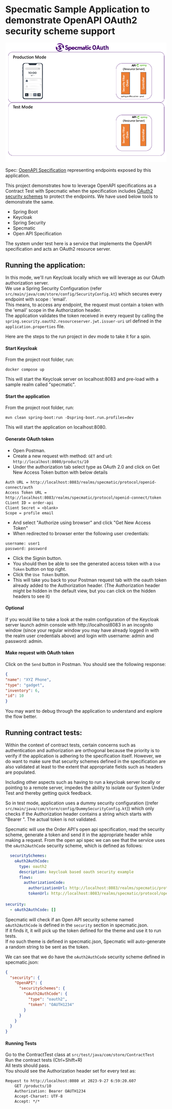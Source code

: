 # Specmatic Sample Application to demonstrate OpenAPI OAuth2 security scheme support
![Specmatic Sample Application to demonstrate OpenAPI OAuth2 security scheme support](assets/SpecmaticOAuth.gif)

Spec: [OpenAPI Specification](https://github.com/znsio/specmatic-order-contracts/blob/main/in/specmatic/examples/store/api_order_with_oauth_v1.yaml) representing endpoints exposed by this application.

This project demonstrates how to leverage OpenAPI specifications as a Contract Test with Specmatic when the specification includes [OAuth2 security schemes](https://spec.openapis.org/oas/v3.0.1#security-scheme-object) to protect the endpoints.
We have used below tools to demonstrate the same.
- Spring Boot
- Keycloak
- Spring Security
- Specmatic
- Open API Specification

The system under test here is a service that implements the OpenAPI specification and acts an OAuth2 resource server.

## Running the application:
In this mode, we'll run Keycloak locally which we will leverage as our OAuth authorization server.  
We use a Spring Security Configuration (refer ```src/main/java/com/store/config/SecurityConfig.kt```) which secures every endpoint with scope : 'email'.  
This means, to access any endpoint, the request must contain a token with the 'email' scope in the Authorization header.  
The application validates the token received in every request by calling the ```spring.security.oauth2.resourceserver.jwt.issuer-uri``` url defined in the ```application.properties``` file.  

Here are the steps to the run project in dev mode to take it for a spin.

#### Start Keycloak
From the project root folder, run:

```shell
docker compose up
```
This will start the Keycloak server on localhost:8083 and pre-load with a sample realm called "specmatic".

#### Start the application
From the project root folder, run:

```shell
mvn clean spring-boot:run -Dspring-boot.run.profiles=dev
```
This will start the application on localhost:8080.

#### Generate OAuth token
* Open Postman.  
* Create a new request with method:  ```GET``` and url: ```http://localhost:8080/products/10```  
* Under the authorization tab select type as OAuth 2.0 and click on Get New Access Token button with below details
```
Auth URL = http://localhost:8083/realms/specmatic/protocol/openid-connect/auth
Access Token URL = http://localhost:8083/realms/specmatic/protocol/openid-connect/token
CLient ID = order-api
Client Secret = <blank>
Scope = profile email
```
* And select "Authorize using browser" and click "Get New Access Token"  
* When redirected to browser enter the following user credentials:  
```
username: user1
password: password
```
* Click the Signin button.  
* You should then be able to see the generated access token with a ```Use Token``` button on top right.  
* Click the ```Use Token``` button.  
* This will take you back to your Postman request tab with the oauth token already added to the Authorization header. (The Authorization header might be hidden in the default view, but you can click on the hidden headers to see it)

#### Optional
If you would like to take a look at the realm configuration of the Keycloak server launch admin console with http://localhost8083 in an incognito window (since your regular window you may have already logged in with the realm user credentials above) and login with username: admin and password: admin.

#### Make request with OAuth token
Click on the ```Send``` button in Postman. You should see the following response:  
```json
{
"name": "XYZ Phone",
"type": "gadget",
"inventory": 6,
"id": 10
}
```

You may want to debug through the application to understand and explore the flow better.

## Running contract tests:
Within the context of contract tests, certain concerns such as authentication and authorization are orthogonal because the priority is to verify if the application is adhering to the specification itself.
However, we do want to make sure that security schemes defined in the specification are also validated at least to the extent that appropriate fields such as headers are populated.

Including other aspects such as having to run a keycloak server locally or pointing to a remote server, impedes the ability to isolate our System Under Test and thereby getting quick feedback.

So in test mode, application uses a dummy security configuration ((refer ```src/main/java/com/store/config/DummySecurityConfig.kt```)) which only checks if the Authorization header contains a string which starts with "Bearer ".
The actual token is not validated.

Specmatic will use the Order API's open api specification, read the security scheme, generate a token and send it in the appropriate header while making a request.
From the open api spec we can see that the service uses the ```oAuth2AuthCode``` security scheme, which is defined as follows:
```yaml
  securitySchemes:
    oAuth2AuthCode:
      type: oauth2
      description: keycloak based oauth security example
      flows:
        authorizationCode:
          authorizationUrl: http://localhost:8083/realms/specmatic/protocol/openid-connect/auth
          tokenUrl: http://localhost:8083/realms/specmatic/protocol/openid-connect/token

security:
  - oAuth2AuthCode: []
```

Specmatic will check if an Open API security scheme named ```oAuth2AuthCode``` is defined in the ```security``` section in specmatic.json.  
If it finds it, it will pick up the token defined for the theme and use it to run tests.  
If no such theme is defined in specmatic.json, Specmatic will auto-generate a random string to be sent as the token.  

We can see that we do have the ```oAuth2AuthCode``` security scheme defined in specmatic.json:
```json
{
  "security": {
    "OpenAPI": {
      "securitySchemes": {
        "oAuth2AuthCode": {
          "type": "oauth2",
          "token": "OAUTH1234"
        }
      }
    }
  }
}
```

#### Running Tests
Go to the ContractTest class at ```src/test/java/com/store/ContractTest```  
Run the contract tests (Ctrl+Shift+R)  
All tests should pass.  
You should see the Authorization header set for every test as:
```
Request to http://localhost:8080 at 2023-9-27 6:59:20.607
    GET /products/10
    Authorization: Bearer OAUTH1234
    Accept-Charset: UTF-8
    Accept: */*
```
